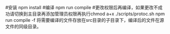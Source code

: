 #安装
npm install
#编译
npm run compile
#更改权限后再编译，如果更改不成功请切换到主目录再添加管理员权限再执行chmod a+x ./scripts/protoc.sh
npm run compile -f
将需要编译的文件存放在src目录的子目录下，编译后的文件在源文件的同级目录。
